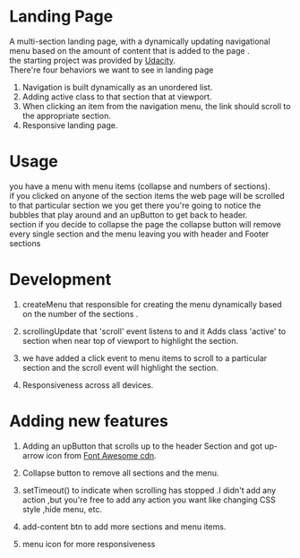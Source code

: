 # Landing Page

A multi-section landing page, with a dynamically updating navigational menu based on the amount of content that is added to the page .\
the starting project was provided by [Udacity](https://github.com/udacity/fend/tree/refresh-2019/projects/landing-page).\
There're four behaviors we want to see in landing page
1. Navigation is built dynamically as an unordered list.
2. Adding active class to that section that at viewport.
3. When clicking an item from the navigation menu, the link should scroll to the appropriate section.
4. Responsive landing page.
# Usage
you have a menu with menu items (collapse and numbers of sections).\
if you clicked on anyone of the section items the web page will be scrolled to that particular section
we you get there you're going to notice the bubbles that play around and an upButton to get back to header.\
section if you decide to collapse the page the collapse button will remove every single section and the menu leaving you with header and Footer sections  
# Development

1. createMenu that responsible for creating the menu dynamically based on the number of the sections .

2. scrollingUpdate that 'scroll' event listens to and it Adds class 'active' to section when near top of viewport to highlight the section.

3. we have added a click event to menu items to scroll to a particular section and the scroll event will highlight the section.

4. Responsiveness across all devices.

# Adding new features

1. Adding an upButton that scrolls up to the header Section and got up-arrow icon from [Font Awesome cdn](https://cdnjs.com/libraries/font-awesome).

2. Collapse button to remove all sections and the menu.

3. setTimeout() to indicate when scrolling has stopped .I didn't add any action ,but you're free to add any action you want like changing CSS style ,hide menu, etc.

4. add-content btn to add more sections and menu items.

5. menu icon for more responsiveness 
